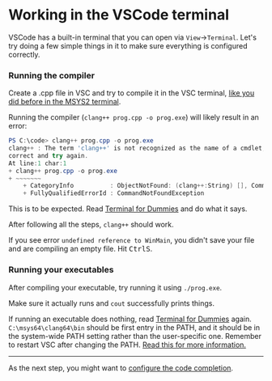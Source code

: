 # Working in the VSCode terminal

VSCode has a built-in terminal that you can open via `View`->`Terminal`. Let's try doing a few simple things in it to make sure everything is configured correctly.

### Running the compiler

Create a .cpp file in VSC and try to compile it in the VSC terminal, [like you did before in the MSYS2 terminal](/compiling_in_terminal.md).

Running the compiler (`clang++ prog.cpp -o prog.exe`) will likely result in an error:
```powershell
PS C:\code> clang++ prog.cpp -o prog.exe
clang++ : The term 'clang++' is not recognized as the name of a cmdlet, function, script file, or operable program. Check the spelling of the name, or if a path was included, verify that the path is
correct and try again.
At line:1 char:1
+ clang++ prog.cpp -o prog.exe
+ ~~~~~~~
    + CategoryInfo          : ObjectNotFound: (clang++:String) [], CommandNotFoundException
    + FullyQualifiedErrorId : CommandNotFoundException
```

This is to be expected. Read [Terminal for Dummies](/terminal_for_dummies.md) and do what it says.

After following all the steps, `clang++` should work.

If you see error `undefined reference to WinMain`, you didn't save your file and are compiling an empty file. Hit <kbd>Ctrl</kbd><kbd>S</kbd>.

### Running your executables

After compiling your executable, try running it using `./prog.exe`.

Make sure it actually runs and `cout` successfully prints things.

If running an executable does nothing, read [Terminal for Dummies](/terminal_for_dummies.md) again. `C:\msys64\clang64\bin` should be first entry in the PATH, and it should be in the system-wide PATH setting rather than the user-specific one. Remember to restart VSC after changing the PATH. [Read this for more information.](/debugging_dll_issues.md)

---

As the next step, you might want to [configure the code completion](/configuring_code_completion.md).
